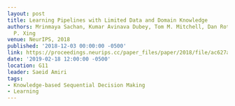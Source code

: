 ```yaml
---
layout: post
title: Learning Pipelines with Limited Data and Domain Knowledge
authors: Mrinmaya Sachan, Kumar Avinava Dubey, Tom M. Mitchell, Dan Roth, and Eric
  P. Xing
venue: NeurIPS, 2018
published: '2018-12-03 00:00:00 -0500'
link: https://proceedings.neurips.cc/paper_files/paper/2018/file/ac627ab1ccbdb62ec96e702f07f6425b-Paper.pdf
date: '2019-02-18 12:00:00 -0500'
location: G11
leader: Saeid Amiri
tags:
- Knowledge-based Sequential Decision Making
- Learning
---
```

